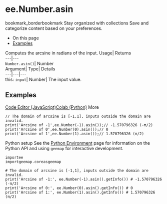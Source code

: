  
#  ee.Number.asin
bookmark_borderbookmark Stay organized with collections  Save and categorize content based on your preferences.
  * On this page
  * [Examples](https://developers.google.com/earth-engine/apidocs/ee-number-asin#examples)


Computes the arcsine in radians of the input. 
Usage| Returns  
---|---  
`Number.asin()`| Number  
Argument| Type| Details  
---|---|---  
this: `input`| Number| The input value.  
## Examples
[Code Editor (JavaScript)](https://developers.google.com/earth-engine/apidocs/ee-number-asin#code-editor-javascript-sample)[Colab (Python)](https://developers.google.com/earth-engine/apidocs/ee-number-asin#colab-python-sample) More
```
// The domain of arcsine is [-1,1], inputs outside the domain are invalid.
print('Arcsine of -1',ee.Number(-1).asin());// -1.570796326 (-π/2)
print('Arcsine of 0',ee.Number(0).asin());// 0
print('Arcsine of 1',ee.Number(1).asin());// 1.570796326 (π/2)
```
Python setup
See the [ Python Environment](https://developers.google.com/earth-engine/guides/python_install) page for information on the Python API and using `geemap` for interactive development.
```
importee
importgeemap.coreasgeemap
```
```
# The domain of arcsine is [-1,1], inputs outside the domain are invalid.
print('Arcsine of -1:', ee.Number(-1).asin().getInfo()) # -1.570796326 (-π/2)
print('Arcsine of 0:', ee.Number(0).asin().getInfo()) # 0
print('Arcsine of 1:', ee.Number(1).asin().getInfo()) # 1.570796326 (π/2)
```

